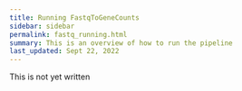 ```yaml
---
title: Running FastqToGeneCounts
sidebar: sidebar
permalink: fastq_running.html
summary: This is an overview of how to run the pipeline
last_updated: Sept 22, 2022
---
```


This is not yet written
